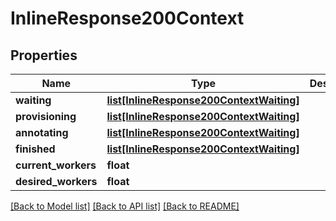# InlineResponse200Context

## Properties
Name | Type | Description | Notes
------------ | ------------- | ------------- | -------------
**waiting** | [**list[InlineResponse200ContextWaiting]**](InlineResponse200ContextWaiting.md) |  | [optional] 
**provisioning** | [**list[InlineResponse200ContextWaiting]**](InlineResponse200ContextWaiting.md) |  | [optional] 
**annotating** | [**list[InlineResponse200ContextWaiting]**](InlineResponse200ContextWaiting.md) |  | [optional] 
**finished** | [**list[InlineResponse200ContextWaiting]**](InlineResponse200ContextWaiting.md) |  | [optional] 
**current_workers** | **float** |  | [optional] 
**desired_workers** | **float** |  | [optional] 

[[Back to Model list]](../README.md#documentation-for-models) [[Back to API list]](../README.md#documentation-for-api-endpoints) [[Back to README]](../README.md)


